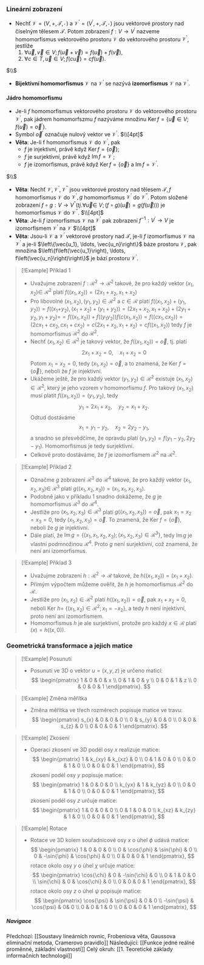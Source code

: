 ### Lineární zobrazení
- Nechť $\mathcal{V}=(V,+, \mathcal{T},\, \cdot\,)$ a $\mathcal{V}^{\prime}=\left(V^{\prime},+, \mathcal{T}, \, \cdot \,\right)$ jsou vektorové prostory nad číselným tělesem $\mathcal{T}$. Potom zobrazení $f: V \rightarrow V^{\prime}$ nazveme homomorfismus vektorového prostoru $\mathcal{V}$ do vektorového prostoru $\mathcal{V}^{\prime}$, jestliže
	1. $\forall \vec{u}, \vec{v} \in V ; f(\vec{u}+\vec{v})=f(\vec{u})+f(\vec{v})$,
	2. $\forall c \in T, \vec{u} \in V ; f(c \vec{u})=c f(\vec{u})$.

$\\$
- **Bijektivní homomorfismus** $\mathcal{V}$ na $\mathcal{V}^{\prime}$ se nazývá **izomorfismus** $\mathcal{V}$ na $\mathcal{V}^{\prime}$.

#### Jádro homomorfismu
- Je-li $f$ homomorfismus vektorového prostoru $\mathcal{V}$ do vektorového prostoru $\mathcal{V}^{\prime}$, pak jádrem homomorfszmu $f$ nazýváme množinu $\operatorname{Ker} f=\left\{\vec{u} \in V ; f(\vec{u})=\vec{o}^{\prime}\right\}$. 
- Symbol $\vec{o}^{\prime}$ označuje nulový vektor ve $\mathcal{V}^{\prime}$.
$\\[4pt]$
- **Věta**: Je-li f homomorfismus $\mathcal{V}$ do $\mathcal{V}^{\prime}$, pak
	- $f$ je injektivní, právě když $\operatorname{Ker} f=\{\vec{o}\}$;
	- $f$ je surjektivní, právě když $\operatorname{Im} f=\mathcal{V}^{\prime}$;
	- $f$ je izomorfismus, právě když $\operatorname{Ker} f=\{\vec{o}\}$ a $\operatorname{Im} f=\mathcal{V}^{\prime}$.

$\\$
- **Věta**: Nechť $\mathcal{V}, \mathcal{V}^{\prime}, \mathcal{V}^{\prime \prime}$ jsou vektorové prostory nad tělesem $\mathcal{T}, f$ homomorfismus $\mathcal{V}$ do $\mathcal{V}^{\prime}, g$ homomorfismus $\mathcal{V}^{\prime}$ do $\mathcal{V}^{\prime \prime}$. Potom složené zobrazení $f \circ g: V \rightarrow V^{\prime \prime}(t j . \forall \vec{u} \in$ $V ;(f \circ g)(\vec{u})=g(f(\vec{u})))$ je homomorfismus $\mathcal{V}$ do $\mathcal{V}^{\prime \prime}$.
$\\[4pt]$
- **Věta**: Je-li $f$ izomorfismus $\mathcal{V}$ na $\mathcal{V}^{\prime}$ pak zobrazení $f^{-1}: V^{\prime} \rightarrow V$ je izomorfismem $\mathcal{V}^{\prime}$ na $\mathcal{V}$
$\\[4pt]$
- **Věta**: Jsou-li $\mathcal{V}$ a $\mathcal{V}^{\prime}$ vektorové prostory nad $\mathcal{T}$, je-li $f$ izomorfismus $\mathcal{V}$ na $\mathcal{V}^{\prime}$ a je-li $\left\{\vec{u_1}, \ldots, \vec{u_n}\right\}$ báze prostoru $\mathcal{V}$, pak množina $\left\{f\left(\vec{u_1}\right), \ldots, f\left(\vec{u_n}\right)\right\}$ je bází prostoru $\mathcal{V}^{\prime}$.


>[!Example] Příklad 1
>- Uvažujme zobrazení $f: \mathcal{R}^2 \rightarrow \mathcal{R}^2$ takové, že pro každý vektor $\left(x_1, x_2\right) \in$ $\mathcal{R}^2$ platí $f\left(\left(x_1, x_2\right)\right)=\left(2 x_1+x_2, x_1+x_2\right)$
>- Pro libovolné $\left(x_1, x_2\right),\left(y_1, y_2\right) \in \mathcal{R}^2$ a $c \in \mathcal{R}$ platí $f\left(\left(x_1, x_2\right)+\left(y_1, y_2\right)\right)=f\left(\left(x_1+\right.\right.\left.\left.y_2\right),\left(x_1+x_2\right)+\left(y_1+y_2\right)\right)=\left(2 x_1+x_2, x_1+x_2\right)+\left(2 y_1+y_2, y_1+y_2\right)=$$=f\left(\left(x_1, x_2\right)\right)+f\left(\left(y_1 y_2\right)\right) f\left(c\left(x_1, x_2\right)\right)=f\left(\left(c x_1, c x_2\right)\right)=\left(2 c x_1+c x_2, c x_1+c x_2\right)=c\left(2 x_1+x_2, x_1+x_2\right)=c f\left(\left(x_1, x_2\right)\right)$ tedy $f$ je homomorfismus $\mathcal{R}^2$ do $\mathcal{R}^2$.
>- Nechť $\left(x_1, x_2\right) \in \mathcal{R}^2$ je takový vektor, že $f\left(\left(x_1, x_2\right)\right)=\vec{o}$, tj. platí $$2 x_1+x_2=0, \quad x_1+x_2=0$$ Potom $x_1=x_2=0$, tedy $\left(x_1, x_2\right)=\vec{o}$, a to znamená, že Ker $f=\{\vec{o}\}$, neboli že $f$ je injektivní.
>- Ukážeme ještě, že pro každý vektor $\left(y_1, y_2\right) \in \mathcal{R}^2$ existuje $\left(x_1, x_2\right) \in \mathcal{R}^2$, který je jeho vzorem v homomorfismu $f$. Pro takový $\left(x_1, x_2\right)$ musí platit $f\left(\left(x_1, x_2\right)\right)=\left(y_1, y_2\right)$, tedy $$y_1=2 x_1+x_2, \quad y_2=x_1+x_2.$$ Odtud dostáváme $$x_1=y_1-y_2, \quad x_2=2 y_2-y_1,$$ a snadno se přesvědčíme, že opravdu platí $\left(y_1, y_2\right)=f\left(y_1-y_2, 2 y_2-y_1\right)$. Homomorfismus je tedy surjektivní.
>- Celkově proto dostáváme, že $f$ je izomorfismem $\mathcal{R}^2$ na $\mathcal{R}^2$.

>[!Example] Příklad 2
>- Označme $g$ zobrazení $\mathcal{R}^3$ do $\mathcal{R}^4$ takové, že pro každý vektor $\left(x_1, x_2, x_3\right) \in$ $\mathcal{R}^3$ platí $g\left(\left(x_1, x_2, x_3\right)\right)=\left(x_1, x_1, x_2, x_3\right)$.
>- Podobně jako v příkladu $1$ snadno dokážeme, že $g$ je homomorfismus $\mathcal{R}^3$ do $\mathcal{R}^4$.
>- Jestliže pro $\left(x_1, x_2, x_3\right) \in \mathcal{R}^3$ platí $g\left(\left(x_1, x_2, x_3\right)\right)=\vec{o}$, pak $x_1=x_2=x_3=0$, tedy $\left(x_1, x_2, x_3\right)=\vec{o}$. To znamená, že Ker $f=\{\vec{o}\}$, neboli že $g$ je injektivní.
>- Dále platí, že $\operatorname{Im} g=\left\{\left(x_1, x_1, x_2, x_3\right) ;\left(x_1, x_2, x_3\right) \in \mathcal{R}^3\right\}$, tedy $\operatorname{Im} g$ je vlastní podmnožinou $\mathcal{R}^4$. Proto $g$ není surjektivní, což znamená, že není ani izomorfismus.

>[!Example] Příklad 3
>- Uvažujme zobrazení $h: \mathcal{R}^2 \rightarrow \mathcal{R}$ takové, že $h\left(\left(x_1, x_2\right)\right)=\left(x_1+x_2\right)$.
>- Přímým výpočtem můžeme ověřit, že $h$ je homomorfismus $\mathcal{R}^2$ do $\mathcal{R}$.
>- Jestliže pro $\left(x_1, x_2\right) \in \mathcal{R}^2$ platí $h\left(\left(x_1, x_2\right)\right)=\vec{o}$, pak $x_1+x_2=0$, neboli Ker $h=$ $\left\{\left(x_1, x_2\right) \in \mathcal{R}^2 ; x_1=-x_2\right\}$, a tedy $h$ není injektivní, proto není ani izomorfismem.
>- Homomorfismus $h$ je ale surjektivní, protože pro každý $x \in \mathcal{R}$ platí $(x)=h((x, 0))$.

### Geometrická transformace a jejich matice
>[!Example] Posunutí 
>- Posunutí ve 3D o vektor $u = (x,y,z)$ je určeno maticí: 
>  $$
>  \begin{pmatrix}
>  1 & 0 & 0 & x \\
>  0 & 1 & 0 & y \\
>  0 & 0 & 1 & z \\
>  0 & 0 & 0 & 1
>  \end{pmatrix}.
>  $$

>[!Example] Změna měřítka
>- Změna měřítka ve třech rozměrech popisuje matice ve travu:
>$$
>  \begin{pmatrix}
>  s_{x} & 0 & 0 & 0 \\
>  0 & s_{y} & 0 & 0 \\
>  0 & 0 & s_{z} & 0 \\
>  0 & 0 & 0 & 1
>  \end{pmatrix}.
>  $$

>[!Example] Zkosení
>- Operaci zkosení ve 3D podél osy $x$ realizuje matice:
>$$
>  \begin{pmatrix}
>  1 & k_{xy} & k_{xz} & 0 \\
>  0 & 1 & 0 & 0 \\
>  0 & 0 & 1 & 0 \\
>  0 & 0 & 0 & 1
>  \end{pmatrix},
>  $$
>  zkosení podél osy $y$ popisuje matice:
>$$
>  \begin{pmatrix}
>  1 & 0 & 0 & 0 \\
>  k_{yx} & 1 & k_{yz} & 0 \\
>  0 & 0 & 1 & 0 \\
>  0 & 0 & 0 & 1
>  \end{pmatrix},
>  $$ 
>  zkosení podél osy $z$ určuje matice:
> $$
>  \begin{pmatrix}
>  1 & 0 & 0 & 0 \\
>  0 & 1 & 0 & 0 \\
>  k_{xz} & k_{zy} & 1 & 0 \\
>  0 & 0 & 0 & 1
>  \end{pmatrix},
>  $$ 

>[!Example] Rotace
>- Rotace ve 3D kolem souřadnicové osy $x$ o úhel $\phi$ udává matice:
>$$
>  \begin{pmatrix}
>  1 & 0 & 0 & 0 \\
>  0 & \cos{\phi} & \sin{\phi} & 0 \\
>  0 & -\sin{\phi} & \cos{\phi} & 0 \\
>  0 & 0 & 0 & 1
>  \end{pmatrix},
>  $$ 
>  rotace okolo osy $y$ o úhel $\chi$ určuje matice:
>  $$
>  \begin{pmatrix}
>  \cos{\chi} & 0 & -\sin{\chi} & 0 \\
>  0 & 1 & 0 & 0 \\
>  \sin{\chi} & 0 & \cos{\chi} & 0 \\
>  0 & 0 & 0 & 1
>  \end{pmatrix},
>  $$ 
>  rotace okolo osy $z$ o úhel $\psi$ popisuje matice:
>  $$
>  \begin{pmatrix}
>  \cos{\psi} & \sin{\psi} & 0 & 0 \\
>  -\sin{\psi} & \cos{\psi} & 0& 0 \\
>  0 & 0 & 1 & 0 \\
>  0 & 0 & 0 & 1
>  \end{pmatrix},
>  $$ 

##### Navigace
Předchozí:  [[Soustavy lineárních rovnic, Frobeniova věta, Gaussova eliminační metoda, Cramerovo pravidlo]]
Následující: [[Funkce jedné reálné proměnné, základní vlastnosti]]
Celý okruh: [[1. Teoretické základy informačních technologií]]